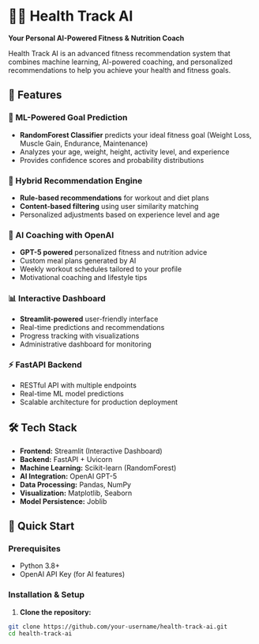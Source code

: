 # 🏋️‍♀️ Health Track AI

**Your Personal AI-Powered Fitness & Nutrition Coach**

Health Track AI is an advanced fitness recommendation system that combines machine learning, AI-powered coaching, and personalized recommendations to help you achieve your health and fitness goals.

## 🎯 Features

### 🔮 ML-Powered Goal Prediction
- **RandomForest Classifier** predicts your ideal fitness goal (Weight Loss, Muscle Gain, Endurance, Maintenance)
- Analyzes your age, weight, height, activity level, and experience
- Provides confidence scores and probability distributions

### 💪 Hybrid Recommendation Engine
- **Rule-based recommendations** for workout and diet plans
- **Content-based filtering** using user similarity matching
- Personalized adjustments based on experience level and age

### 🤖 AI Coaching with OpenAI
- **GPT-5 powered** personalized fitness and nutrition advice
- Custom meal plans generated by AI
- Weekly workout schedules tailored to your profile
- Motivational coaching and lifestyle tips

### 📊 Interactive Dashboard
- **Streamlit-powered** user-friendly interface
- Real-time predictions and recommendations
- Progress tracking with visualizations
- Administrative dashboard for monitoring

### ⚡ FastAPI Backend
- RESTful API with multiple endpoints
- Real-time ML model predictions
- Scalable architecture for production deployment

## 🛠 Tech Stack

- **Frontend:** Streamlit (Interactive Dashboard)
- **Backend:** FastAPI + Uvicorn
- **Machine Learning:** Scikit-learn (RandomForest)
- **AI Integration:** OpenAI GPT-5
- **Data Processing:** Pandas, NumPy
- **Visualization:** Matplotlib, Seaborn
- **Model Persistence:** Joblib

## 🚀 Quick Start

### Prerequisites
- Python 3.8+
- OpenAI API Key (for AI features)

### Installation & Setup

1. **Clone the repository:**
```bash
git clone https://github.com/your-username/health-track-ai.git
cd health-track-ai
